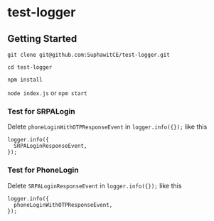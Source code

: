 # test-logger

## Getting Started

`git clone git@github.com:SuphawitCE/test-logger.git`

`cd test-logger`

`npm install`

`node index.js`  or `npm start`

### Test for SRPALogin

Delete `phoneLoginWithOTPResponseEvent` in `logger.info({});` like this

```
logger.info({
  SRPALoginResponseEvent,
});
```
### Test for PhoneLogin

Delete `SRPALoginResponseEvent` in `logger.info({});` like this

```
logger.info({
  phoneLoginWithOTPResponseEvent,
});
```
